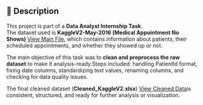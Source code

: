 ## 📌 Description  

This project is part of a **Data Analyst Internship Task**.  
The dataset used is **KaggleV2-May-2016 (Medical Appointment No Shows)** <a href="https://github.com/sabaribala2004-dataanalyst/Data-Cleaning-and-Preprocessing/blob/main/KaggleV2-May-2016.csv">View Main File</a>, which contains information about patients, their scheduled appointments, and whether they showed up or not.  

The main objective of this task was to **clean and preprocess the raw dataset** to make it analysis-ready.Steps included: handling PatientId format, fixing date columns, standardizing text values, renaming columns, and checking for data quality issues.  

The final cleaned dataset (**Cleaned_KaggleV2.xlsx**) <a href="https://github.com/sabaribala2004-dataanalyst/Data-Cleaning-and-Preprocessing/blob/main/Cleaned_KaggleV2.xlsx">View Cleaned Data</a>is consistent, structured, and ready for further analysis or visualization.  
